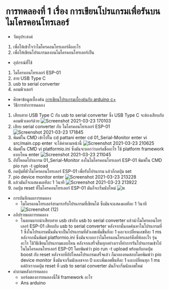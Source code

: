 # การทดลองที่ 1 เรื่อง การเขียนโปรแกรมเพื่อรันบนไมโครคอนโทรเลอร์
* วัตถุประสงค์
 1. เพื่อให้เข้าใจว่าไมโครคอนโทรเลอร์คืออะไร
 2. เพื่อให้เขียนโปรแกรมลงบนไมโครคอนโทรเลอร์เป็น
* อุปกรณ์ที่ใช้
 1. ไมโครคอนโทรเลอร์ ESP-01
 2. สาย USB Type C
 3. usb to serial converter
 4. คอมพิวเตอร์ 
* ศึกษาข้อมูลเบื้องต้น 
 [การเขียนโปรแกรมเบื้องต้นกับ arduino c+](https://www.myarduino.net/article/5/%E0%B8%81%E0%B8%B2%E0%B8%A3%E0%B9%80%E0%B8%82%E0%B8%B5%E0%B8%A2%E0%B8%99%E0%B9%82%E0%B8%9B%E0%B8%A3%E0%B9%81%E0%B8%81%E0%B8%A3%E0%B8%A1%E0%B9%80%E0%B8%9A%E0%B8%B7%E0%B9%89%E0%B8%AD%E0%B8%87%E0%B8%95%E0%B9%89%E0%B8%99%E0%B8%81%E0%B8%B1%E0%B8%9A-arduino-c-%E0%B9%82%E0%B8%84%E0%B8%A3%E0%B8%87%E0%B8%AA%E0%B8%A3%E0%B9%89%E0%B8%B2%E0%B8%87%E0%B9%82%E0%B8%9B%E0%B8%A3%E0%B9%81%E0%B8%81%E0%B8%A3%E0%B8%A1%E0%B8%82%E0%B8%AD%E0%B8%87-arduino)
* วิธีการทำการทดลอง
 1. เสียบสาย  USB Type C กับ usb to serial converter ซึ่ง USB Type C จะต้องเสียบกับคอมพิวเตอร์ด้วย ![Screenshot 2021-03-23 170103](https://user-images.githubusercontent.com/80879651/112130563-30666080-8bfb-11eb-992b-63e670a0a90b.png)
 2. เสียบ serial converter กับ ไมโครคอนโทรเลอร์ ESP-01 ![Screenshot 2021-03-23 171845](https://user-images.githubusercontent.com/80879651/112131305-02cde700-8bfc-11eb-8b15-c8921da5ceea.png)
 3. พิมพ์ใน CMD เข้าไปใน cd pattani enter cd 01_Serial-Monitor enter vi src/main.cpp enter  จะได้ค่าตามหน้านี้ ![Screenshot 2021-03-23 210625](https://user-images.githubusercontent.com/80879651/112159364-aa0e4680-8c1b-11eb-8436-4b6175be50f7.png)
 4. พิมพ์ใน CMD vi platformio.ini ซึ่งมันจะบอกว่าบอร์ดชื่ออะไร ใช้ platform framework แบบไหน enter 
![Screenshot 2021-03-23 211045](https://user-images.githubusercontent.com/80879651/112159995-4f291f00-8c1c-11eb-9e81-dbbb1a52458e.png)
 5. อัปโหลดโปรแกรม 01_Serial-Monitor ลงในไมโครคอนโทรเลอร์ ESP-01 พิมพ์ใน CMD pio run -t upload 
 6. กดปุ่มที่ตัวไมโครคอนโทรเลอร์ ESP-01 เพื่อรับโปรแกรม แล้วก็กดปุ่ม set 
 7. pio device monitor enter
![Screenshot 2021-03-23 213228](https://user-images.githubusercontent.com/80879651/112163446-a086dd80-8c1f-11eb-83fa-5d72b628303d.png)
 8. แล้วมันก็จะแสดงผลทีละ 1 วินาที 
![Screenshot 2021-03-23 213922](https://user-images.githubusercontent.com/80879651/112164184-420e2f00-8c20-11eb-802e-3b9903ed6200.png)
 9. กดปุ่ม reset ที่ไมโครคอนโทรเลอร์ ESP-01 มันก็จะเริ่มนับใหม่ ![พ](https://user-images.githubusercontent.com/80879651/112164565-91545f80-8c20-11eb-9e22-37a61bc2bb36.png)
* การบันทึกผลการทดลอง
  * ไมโครคอนโทรเลอร์สามารถรับโปรแกรมที่เขียนได้ ซึ่งมันจะแสดงผลทีละ 1 วินาที ![Screenshot (12)](https://user-images.githubusercontent.com/80879651/112289503-f2cc0b00-8cc0-11eb-8238-0f6e7cb42bc3.png)
* อภิปรายผลการทดลอง
  * ในตอนแรกนำเสียบสาย usb เข้ากับ usb to serial converter แล้วนำไมโครคอนโทรเลอร์ ESP-01 เสียบกับ usb to serial converter หลังจากนั้นกดค้นหาในโปรแกรมที่ 1 ซึ่งในโปรแกรมนั้นมันจะเป็นโปรแกรมที่ตัวเลขเพิ่มขึ้นทีละ 1 และจะเปลี่ยนเลขทีละ 1 ms หลังจากนั้นพิมพ์ platformio.ini ซึ่งมันจะบอกว่าไมโครคอนโทรเลอร์คือยี่ห้ออะไร รุ่นอะไร ใช้วิธีเขียนโปรแกรมแบบไหน หลังจากเสร็จสิ้นทุกอย่างเราก็ทำการรันโปรแกรมเข้าไปในไมโครคอนโทรเลอร์ ESP-01 โดยพิมพ์ว่า pio run -t upload พร้อมกับกดปุ่ม boost กับ reset หลังจากที่อัปโหลดโปรแกรมเสร็จแล้ว  ก็มาลองทดสอบโดยพิมพ์ว่า pio device monitor ซึ่งมันจะเริ่มนับเลขจาก 0 และเพิ่มเลขขึ้นทีละ 1 และเปลี่ยนทุก 1 ms แต่ถ้าเรากดปุ่ม reset ที่ usb to serial converter มันก็จะเริ่มนับเลขใหม่
* คำถามหลังการทดลอง
  * บอร์ดของการทดลองนี้ใช้ framework อะไร
  - Ans arduino


